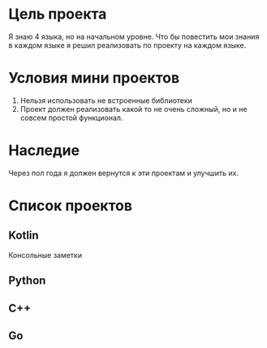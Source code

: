 # Цель проекта
Я знаю 4 языка, но на начальном уровне. Что бы повестить мои знания в каждом языке я решил реализовать по проекту на каждом языке.
# Условия мини проектов
1. Нельзя использовать не встроенные библиотеки
2. Проект должен реализовать какой то не очень сложный, но и не совсем простой функционал.
# Наследие
Через пол года я должен вернутся к эти проектам и улучшить их.
# Список проектов
## Kotlin
Консольные заметки
## Python
## C++
## Go
